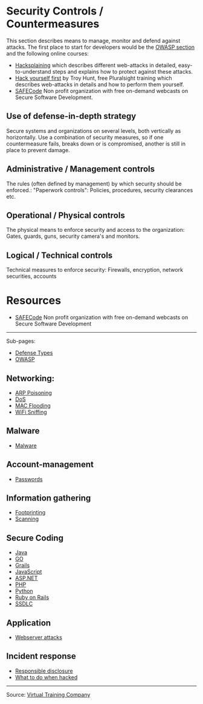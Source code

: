 # Security Controls / Countermeasures

This section describes means to manage, monitor and defend against attacks. The first place to start for developers would be the [OWASP section](owasp/README.md) and the following online courses:
* [Hacksplaining](https://www.hacksplaining.com/) which describes different web-attacks in detailed, easy-to-understand steps and explains how to protect against these attacks.
* [Hack yourself first](https://www.pluralsight.com/courses/hack-yourself-first) by Troy Hunt, free Pluralsight training which describes web-attacks in details and how to perform them yourself.
* [SAFECode](https://safecode.org) Non profit organization with free on-demand webcasts on Secure Software Development.

## Use of defense-in-depth strategy
Secure systems and organizations on several levels, both vertically as horizontally. 
Use a combination of security measures, so if one countermeasure fails, breaks down or is compromised, another is still in place to prevent damage.

## Administrative / Management controls
The rules (often defined by management) by which security should be enforced.: "Paperwork controls": Policies, procedures, security clearances etc. 

## Operational / Physical controls
The physical means to enforce security and access to the organization: Gates, guards, guns, security camera's and monitors.

## Logical / Technical controls
Technical measures to enforce security: Firewalls, encryption, network securities, accounts

# Resources
* [SAFECode](https://safecode.org) Non profit organization with free on-demand webcasts on Secure Software Development

-----------
Sub-pages:

* [Defense Types](defenseTypes.md)
* [OWASP](owasp/README.md)

## Networking:
* [ARP Poisoning](arpPoisoning.md)
* [DoS](dos.md)
* [MAC Flooding](macFlooding.md)
* [WiFi Sniffing](wifiSniffing.md)

## Malware
* [Malware](malware.md)

## Account-management
* [Passwords](passwords.md)

## Information gathering
* [Footprinting](footprinting.md)
* [Scanning](scanning.md)

## Secure Coding
* [Java](secure-coding/java/README.md)
* [GO](secure-coding/GO/README.md)
* [Grails](secure-coding/Grails/README.md)
* [JavaScript](secure-coding/javascript/README.md)
* [ASP.NET](secure-coding/NET/README.md)
* [PHP](secure-coding/PHP/README.md)
* [Python](secure-coding/python/README.md)
* [Ruby on Rails](secure-coding/rubyOnRails/README.md)
* [SSDLC](secure-coding/ssdlc/README.md)

## Application
* [Webserver attacks](webserver.md)

## Incident response
* [Responsible disclosure](responsibleDisclosure.md)
* [What to do when hacked](stagesOfGrief.md)

-----------
Source: [Virtual Training Company](https://www.youtube.com/watch?v=wWKbQIfEGrQ)
